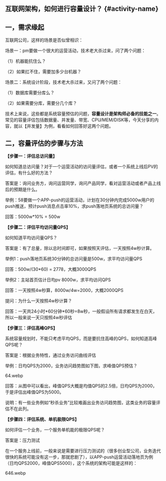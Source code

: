 ## 互联网架构，如何进行容量设计？ {#activity-name}

## **一，需求缘起**

互联网公司，这样的场景是否似曾相识：

场景一：pm要做一个很大的运营活动，技术老大杀过来，问了两个问题：

（1）机器能抗住么？

（2）如果扛不住，需要加多少台机器？

场景二：系统设计阶段，技术老大杀过来，又问了两个问题：

（1）数据库需要分库么？

（2）如果需要分库，需要分几个库？

技术上来说，这些都是系统容量预估的问题，**容量设计是架构师必备的技能之一**。常见的容量评估包括数据量、并发量、带宽、CPU/MEM/DISK等，今天分享的内容，就以【并发量】为例，看看如何回答好这两个问题。

## **二，容量评估的步骤与方法**

**【步骤一：评估总访问量】**

如何知道总访问量？对于一个运营活动的访问量评估，或者一个系统上线后PV的评估，有什么好的方法？

答案是：询问业务方，询问运营同学，询问产品同学，看对运营活动或者产品上线后的预期是什么。

举例：58要做一个APP-push的运营活动，计划在30分钟内完成5000w用户的push推送，预计push消息点击率10%，求push落地页系统的总访问量？

回答：5000w\*10% = 500w

**【步骤二：评估平均访问量QPS】**

如何知道平均访问量QPS？

答案是：有了总量，除以总时间即可，如果按照天评估，一天按照4w秒计算。

举例1：push落地页系统30分钟的总访问量是500w，求平均访问量QPS

回答：500w/\(30\*60\) = 2778，大概3000QPS

举例2：主站首页估计日均pv 8000w，求平均访问QPS

回答：一天按照4w秒算，8000w/4w=2000，大概2000QPS

提问：为什么一天按照4w秒计算？

回答：一天共24小时\*60分钟\*60秒=8w秒，一般假设所有请求都发生在白天，所以一般来说一天只按照4w秒评估

**【步骤三：评估高峰QPS】**

系统容量规划时，不能只考虑平均QPS，而是要抗住高峰的QPS，如何知道高峰QPS呢？

答案是：根据业务特性，通过业务访问曲线评估

举例：日均QPS为2000，业务访问趋势图如下图，求峰值QPS预估？

64.webp

回答：从图中可以看出，峰值QPS大概是均值QPS的2.5倍，日均QPS为2000，于是评估出峰值QPS为5000。

说明：有一些业务例如“秒杀业务”比较难画出业务访问趋势图，这类业务的容量评估不在此列。

**【步骤四：评估系统、单机极限QPS】**

如何评估一个业务，一个服务单机能的极限QPS呢？

答案是：压力测试

在一个服务上线前，一般来说是需要进行压力测试的（很多创业型公司，业务迭代很快的系统可能没有这一步，那就悲剧了），以APP-push运营活动落地页为例（日均QPS2000，峰值QPS5000），这个系统的架构可能是这样的：

646.webp

